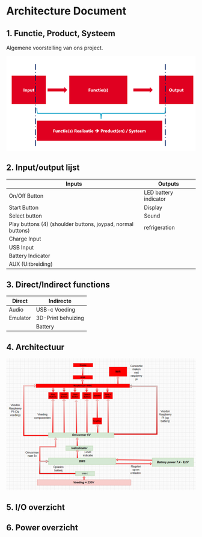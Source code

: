 
 
 <h1>Architecture Document </h1>
 <h2>1. Functie, Product, Systeem</h2>
 <p>Algemene voorstelling van ons project.</p>
<img src = "images/functieProductSysteem.png">

<h2>2. Input/output lijst</h2>


| Inputs            | Outputs |
| -------           | ------- 
|On/Off Button      |LED battery indicator
|Start Button       |Display
|Select button      |Sound
|Play buttons (4) (shoulder buttons, joypad, normal buttons)            |refrigeration
|Charge Input       |
|USB Input          |
|Battery Indicator  |
|AUX (Uitbreiding)  |


<h2>3. Direct/Indirect functions</h2>

|Direct   | Indirecte
|------   | ---------
|Audio    | USB-c Voeding
|Emulator | 3D-Print behuizing
          | Battery





<h2>4. Architectuur</h2>

<img src = "architecture.png">

<h2>5. I/O overzicht </h2>
<h2>6. Power overzicht</h2>
